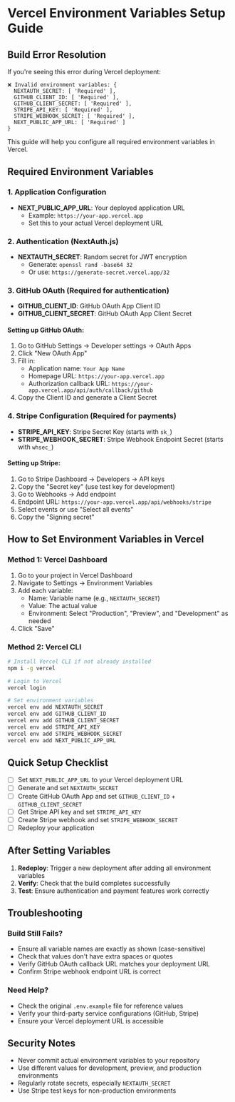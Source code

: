 # Vercel Environment Variables Setup Guide

## Build Error Resolution

If you're seeing this error during Vercel deployment:
```
❌ Invalid environment variables: {
  NEXTAUTH_SECRET: [ 'Required' ],
  GITHUB_CLIENT_ID: [ 'Required' ],
  GITHUB_CLIENT_SECRET: [ 'Required' ],
  STRIPE_API_KEY: [ 'Required' ],
  STRIPE_WEBHOOK_SECRET: [ 'Required' ],
  NEXT_PUBLIC_APP_URL: [ 'Required' ]
}
```

This guide will help you configure all required environment variables in Vercel.

## Required Environment Variables

### 1. Application Configuration
- **NEXT_PUBLIC_APP_URL**: Your deployed application URL
  - Example: `https://your-app.vercel.app`
  - Set this to your actual Vercel deployment URL

### 2. Authentication (NextAuth.js)
- **NEXTAUTH_SECRET**: Random secret for JWT encryption
  - Generate: `openssl rand -base64 32`
  - Or use: `https://generate-secret.vercel.app/32`

### 3. GitHub OAuth (Required for authentication)
- **GITHUB_CLIENT_ID**: GitHub OAuth App Client ID
- **GITHUB_CLIENT_SECRET**: GitHub OAuth App Client Secret

#### Setting up GitHub OAuth:
1. Go to GitHub Settings → Developer settings → OAuth Apps
2. Click "New OAuth App"
3. Fill in:
   - Application name: `Your App Name`
   - Homepage URL: `https://your-app.vercel.app`
   - Authorization callback URL: `https://your-app.vercel.app/api/auth/callback/github`
4. Copy the Client ID and generate a Client Secret

### 4. Stripe Configuration (Required for payments)
- **STRIPE_API_KEY**: Stripe Secret Key (starts with `sk_`)
- **STRIPE_WEBHOOK_SECRET**: Stripe Webhook Endpoint Secret (starts with `whsec_`)

#### Setting up Stripe:
1. Go to Stripe Dashboard → Developers → API keys
2. Copy the "Secret key" (use test key for development)
3. Go to Webhooks → Add endpoint
4. Endpoint URL: `https://your-app.vercel.app/api/webhooks/stripe`
5. Select events or use "Select all events"
6. Copy the "Signing secret"

## How to Set Environment Variables in Vercel

### Method 1: Vercel Dashboard
1. Go to your project in Vercel Dashboard
2. Navigate to Settings → Environment Variables
3. Add each variable:
   - Name: Variable name (e.g., `NEXTAUTH_SECRET`)
   - Value: The actual value
   - Environment: Select "Production", "Preview", and "Development" as needed
4. Click "Save"

### Method 2: Vercel CLI
```bash
# Install Vercel CLI if not already installed
npm i -g vercel

# Login to Vercel
vercel login

# Set environment variables
vercel env add NEXTAUTH_SECRET
vercel env add GITHUB_CLIENT_ID
vercel env add GITHUB_CLIENT_SECRET
vercel env add STRIPE_API_KEY
vercel env add STRIPE_WEBHOOK_SECRET
vercel env add NEXT_PUBLIC_APP_URL
```

## Quick Setup Checklist

- [ ] Set `NEXT_PUBLIC_APP_URL` to your Vercel deployment URL
- [ ] Generate and set `NEXTAUTH_SECRET`
- [ ] Create GitHub OAuth App and set `GITHUB_CLIENT_ID` + `GITHUB_CLIENT_SECRET`
- [ ] Get Stripe API key and set `STRIPE_API_KEY`
- [ ] Create Stripe webhook and set `STRIPE_WEBHOOK_SECRET`
- [ ] Redeploy your application

## After Setting Variables

1. **Redeploy**: Trigger a new deployment after adding all environment variables
2. **Verify**: Check that the build completes successfully
3. **Test**: Ensure authentication and payment features work correctly

## Troubleshooting

### Build Still Fails?
- Ensure all variable names are exactly as shown (case-sensitive)
- Check that values don't have extra spaces or quotes
- Verify GitHub OAuth callback URL matches your deployment URL
- Confirm Stripe webhook endpoint URL is correct

### Need Help?
- Check the original `.env.example` file for reference values
- Verify your third-party service configurations (GitHub, Stripe)
- Ensure your Vercel deployment URL is accessible

## Security Notes

- Never commit actual environment variables to your repository
- Use different values for development, preview, and production environments
- Regularly rotate secrets, especially `NEXTAUTH_SECRET`
- Use Stripe test keys for non-production environments